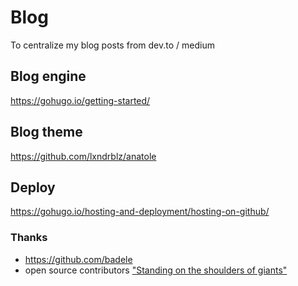 # Blog
To centralize my blog posts from dev.to / medium

## Blog engine
https://gohugo.io/getting-started/

## Blog theme
https://github.com/lxndrblz/anatole

## Deploy
https://gohugo.io/hosting-and-deployment/hosting-on-github/

### Thanks
* https://github.com/badele
* open source contributors
["Standing on the shoulders of giants"](https://en.wikipedia.org/wiki/Standing_on_the_shoulders_of_giants)
